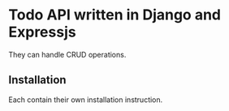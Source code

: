 # Todo API written in Django and Expressjs

They can handle CRUD operations.

## Installation

Each contain their own installation instruction.
